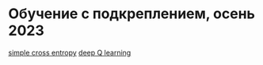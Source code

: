 # Обучение с подкреплением, осень 2023


[simple cross entropy](https://youtu.be/5CjUhawv5p0)
[deep Q learning](https://youtu.be/uH84q29AkpE)
